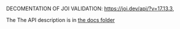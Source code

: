 DECOMENTATION OF JOI VALIDATION: https://joi.dev/api/?v=17.13.3,

The 
The API description is in [the docs folder](docs/API.md)